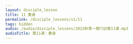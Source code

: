 ```yaml
---
layout: disciple_lesson
title: 11 委身
permalink: /disciple_lessons/s1/11
tags: hidden
audio: /audio/disciple_lessons/2022秋季一期门训第11课.mp3
audioTitle: 第11课：委身
---
```


